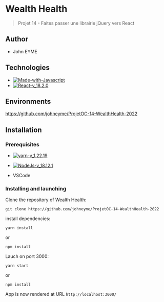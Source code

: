 # Wealth Health

> Projet 14 - Faites passer une librairie jQuery vers React

## Author

- John EYME

## Technologies

- [![Made-with-Javascript](https://img.shields.io/badge/Made%20with-Javascript-green)](https://developer.mozilla.org/fr/docs/Web/JavaScript)
- [![React-v_18.2.0](https://img.shields.io/badge/React-v_18.2.0-blue)](https://fr.reactjs.org/)

## Environments

https://github.com/johneyme/ProjetOC-14-WealthHealth-2022

## Installation

### Prerequisites

- [![yarn-v_1.22.19](https://img.shields.io/badge/yarn-v_1.22.19-orange)](https://docs.npmjs.com/)
- [![NodeJs-v_18.12.1](https://img.shields.io/badge/NodeJs-v_16.10.0-red)](https://nodejs.org/en/docs/)

- VSCode

### Installing and launching

Clone the repository of Wealth Health:

`git clone https://github.com/johneyme/ProjetOC-14-WealthHealth-2022`

install dependencies:

`yarn install`

or

`npm install`

Lauch on port 3000:

`yarn start`

or

`npm install`

App is now rendered at URL `http://localhost:3000/`
